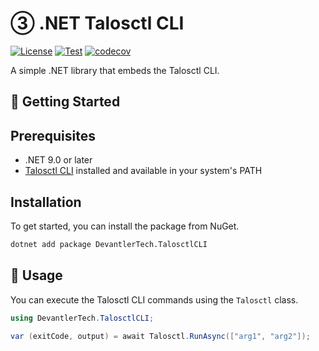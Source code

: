 # ③ .NET Talosctl CLI

[![License](https://img.shields.io/badge/License-Apache_2.0-blue.svg)](https://opensource.org/licenses/Apache-2.0)
[![Test](https://github.com/devantler-tech/dotnet-talosctl-cli/actions/workflows/test.yaml/badge.svg)](https://github.com/devantler-tech/dotnet-talosctl-cli/actions/workflows/test.yaml)
[![codecov](https://codecov.io/gh/devantler-tech/dotnet-talosctl-cli/graph/badge.svg?token=RhQPb4fE7z)](https://codecov.io/gh/devantler-tech/dotnet-talosctl-cli)

A simple .NET library that embeds the Talosctl CLI.

## 🚀 Getting Started

## Prerequisites

- .NET 9.0 or later
- [Talosctl CLI](https://www.talos.dev/v1.10/talos-guides/install/talosctl/) installed and available in your system's PATH

## Installation

To get started, you can install the package from NuGet.

```bash
dotnet add package DevantlerTech.TalosctlCLI
```

## 📝 Usage

You can execute the Talosctl CLI commands using the `Talosctl` class.

```csharp
using DevantlerTech.TalosctlCLI;

var (exitCode, output) = await Talosctl.RunAsync(["arg1", "arg2"]);
```
